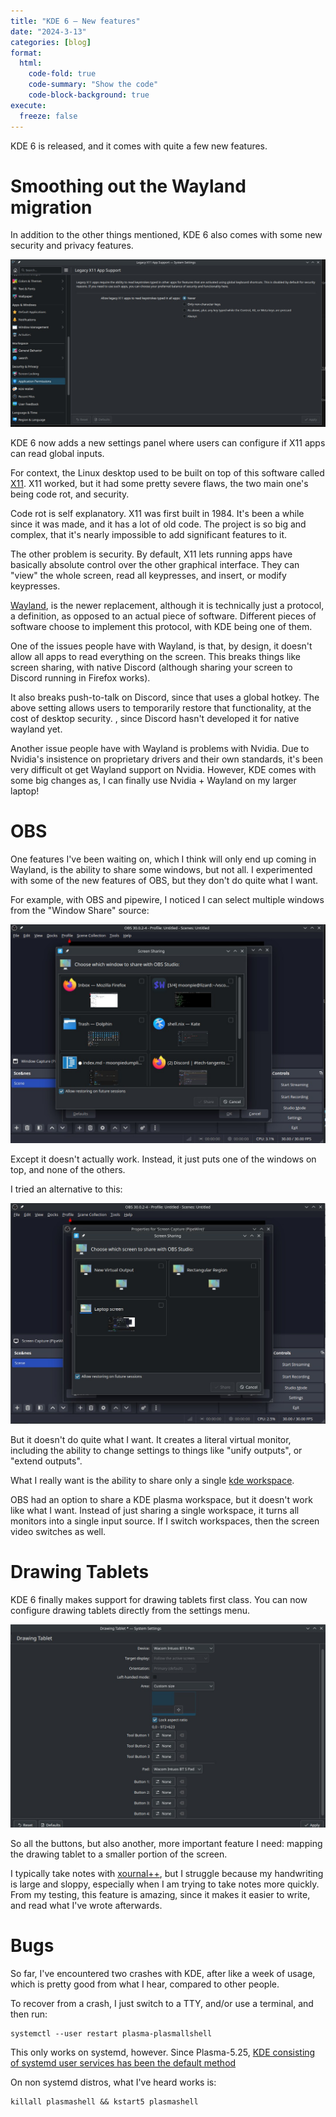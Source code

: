 ```yaml
---
title: "KDE 6 — New features"
date: "2024-3-13"
categories: [blog]
format:
  html:
    code-fold: true
    code-summary: "Show the code"
    code-block-background: true
execute:
  freeze: false
---
```


KDE 6 is released, and it comes with quite a few new features. 


# Smoothing out the Wayland migration

In addition to the other things mentioned, KDE 6 also comes with some new security and privacy features. 

![](images/legacyx11apps.jpg)

KDE 6 now adds a new settings panel where users can configure if X11 apps can read global inputs. 

For context, the Linux desktop used to be built on top of this software called [X11](https://en.wikipedia.org/wiki/X_Window_System). X11 worked, but it had some pretty severe flaws, the two main one's being code rot, and security. 

Code rot is self explanatory. X11 was first built in 1984. It's been a while since it was made, and it has a lot of old code. The project is so big and complex, that it's nearly impossible to add significant features to it.

The other problem is security. By default, X11 lets running apps have basically absolute control over the other graphical interface. They can "view" the whole screen, read all keypresses, and insert, or modify keypresses. 

[Wayland](https://en.wikipedia.org/wiki/Wayland_(protocol)), is the newer replacement, although it is technically just a protocol, a definition, as opposed to an actual piece of software. Different pieces of software choose to implement this protocol, with KDE being one of them. 

One of the issues people have with Wayland, is that, by design, it doesn't allow all apps to read everything on the screen. This breaks things like screen sharing, with native Discord (although sharing your screen to Discord running in Firefox works). 

It also breaks push-to-talk on Discord, since that uses a global hotkey. The above setting allows users to temporarily restore that functionality, at the cost of desktop security. , since Discord hasn't developed it for native wayland yet. 


Another issue people have with Wayland is problems with Nvidia. Due to Nvidia's insistence on proprietary drivers and their own standards, it's been very difficult ot get Wayland support on Nvidia. However, KDE comes with some big changes as, I can finally use Nvidia + Wayland on my larger laptop!


# OBS

One features I've been waiting on, which I think will only end up coming in Wayland, is the ability to share some windows, but not all. I experimented with some of the new features of OBS, but they don't do quite what I want. 

For example, with OBS and pipewire, I noticed I can select multiple windows from the "Window Share" source:

![](images/obswindowsshare.jpg)


Except it doesn't actually work. Instead, it just puts one of the windows on top, and none of the others. 


I tried an alternative to this:

![](images/virtualoutput.jpg)


But it doesn't do quite what I want. It creates a literal virtual monitor, including the ability to change settings to things like "unify outputs", or "extend outputs".


What I really want is the ability to share only a single [kde workspace](https://kde.org/announcements/4/4.5.0/plasma/).

OBS had an option to share a KDE plasma workspace, but it doesn't work like what I want. Instead of just sharing a single workspace, it turns all monitors into a single input source. If I switch workspaces, then the screen video switches as well.


# Drawing Tablets


KDE 6 finally makes support for drawing tablets first class. You can now configure drawing tablets directly from the settings menu.

![](images/drawingtablets.jpg)

So all the buttons, but also another, more important feature I need: mapping the drawing tablet to a smaller portion of the screen. 

I typically take notes with [xournal++](https://xournalpp.github.io), but I struggle because my handwriting is large and sloppy, especially when I am trying to take notes more quickly. From my testing, this feature is amazing, since it makes it easier to write, and read what I've wrote afterwards. 


# Bugs

So far, I've encountered two crashes with KDE, after like a week of usage, which is pretty good from what I hear, compared to other people.

To recover from a crash, I just switch to a TTY, and/or use a terminal, and then run:

```{.default}
systemctl --user restart plasma-plasmallshell
```

This only works on systemd, however. Since Plasma-5.25, [KDE consisting of systemd user services has been the default method](https://wiki.archlinux.org/title/KDE#systemd_startup)

On non systemd distros, what I've heard works is:


```{.default}
killall plasmashell && kstart5 plasmashell
```





